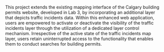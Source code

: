 This project extends the existing mapping interface of the Calgary building permits website, developed in Lab 3, by incorporating an additional layer that depicts traffic incidents data. Within this enhanced web application, users are empowered to activate or deactivate the visibility of the traffic incidents layer through the utilization of a dedicated layer control mechanism. Irrespective of the active state of the traffic incidents map layer, users retain uninterrupted access to the functionality that enables them to conduct searches for building permits. 
